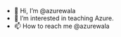 - 👋 Hi, I’m @azurewala
- 👀 I’m interested in teaching Azure.
- 📫 How to reach me @azurewala

<!---
azurewala/azurewala is a ✨ special ✨ repository because its `README.md` (this file) appears on your GitHub profile.
You can click the Preview link to take a look at your changes.
--->
